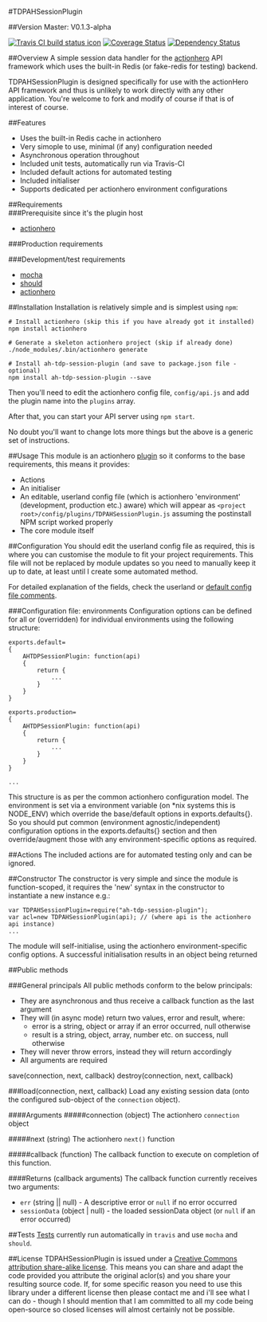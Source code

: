 #TDPAHSessionPlugin

##Version
Master: V0.1.3-alpha  

[![Travis CI build status icon](https://api.travis-ci.org/neilstuartcraig/TDPAHSessionPlugin.svg)](https://travis-ci.org/neilstuartcraig/TDPAHSessionPlugin) [![Coverage Status](https://img.shields.io/coveralls/neilstuartcraig/TDPAHSessionPlugin.svg)](https://coveralls.io/r/neilstuartcraig/TDPAHSessionPlugin) 
[![Dependency Status](https://gemnasium.com/neilstuartcraig/TDPAHSessionPlugin.svg)](https://gemnasium.com/neilstuartcraig/TDPAHSessionPlugin) 


##Overview
A simple session data handler for the [actionhero](https://github.com/evantahler/actionhero/) API framework which uses the built-in Redis (or fake-redis for testing) backend.

TDPAHSessionPlugin is designed specifically for use with the actionHero API framework and thus is unlikely to work directly with any other application. You're welcome to fork and modify of course if that is of interest of course.

##Features
* Uses the built-in Redis cache in actionhero
* Very simople to use, minimal (if any) configuration needed
* Asynchronous operation throughout
* Included unit tests, automatically run via Travis-CI
* Included default actions for automated testing
* Included initialiser
* Supports dedicated per actionhero environment configurations

##Requirements  
###Prerequisite since it's the plugin host
* [actionhero](https://github.com/evantahler/actionhero)

###Production requirements


###Development/test requirements
* [mocha](https://github.com/mochajs/mocha)  
* [should](https://github.com/shouldjs/should.js)
* [actionhero](https://github.com/evantahler/actionhero)

##Installation
Installation is relatively simple and is simplest using `npm`:

```
# Install actionhero (skip this if you have already got it installed)
npm install actionhero

# Generate a skeleton actionhero project (skip if already done)
./node_modules/.bin/actionhero generate

# Install ah-tdp-session-plugin (and save to package.json file - optional)
npm install ah-tdp-session-plugin --save
```

Then you'll need to edit the actionhero config file, `config/api.js` and add the plugin name into the `plugins` array.

After that, you can start your API server using `npm start`.

No doubt you'll want to change lots more things but the above is a generic set of instructions.

##Usage
This module is an actionhero [plugin](http://actionherojs.com/docs/core/plugins.html) so it conforms to the base requirements, this means it provides:

* Actions
* An initialiser
* An editable, userland config file (which is actionhero 'environment' (development, production etc.) aware) which will appear as `<project root>/config/plugins/TDPAHSessionPlugin.js` assuming the postinstall NPM script worked properly
* The core module itself

##Configuration
You should edit the userland config file as required, this is where you can customise the module to fit your project requirements. This file will not be replaced by module updates so you need to manually keep it up to date, at least until I create some automated method. 

For detailed explanation of the fields, check the userland or [default config file comments](./config/TDPAHSessionPluginConfigDefaults.js).

###Configuration file: environments
Configuration options can be defined for all or (overridden) for individual environments using the following structure:  

```
exports.default=
{
    AHTDPSessionPlugin: function(api)
    {
        return {
            ...
        }
    }
}

exports.production=
{
    AHTDPSessionPlugin: function(api)
    {
        return {
            ...
        }
    }
}

...

```

This structure is as per the common actionhero configuration model. The environment is set via a environment variable (on *nix systems this is NODE_ENV) which override the base/default options in exports.defaults{}. So you should put common (environment agnostic/independent) configuration options in the exports.defaults{} section and then override/augment those with any environment-specific options as required.

##Actions
The included actions are for automated testing only and can be ignored.

##Constructor
The constructor is very simple and since the module is function-scoped, it requires the 'new' syntax in the constructor to instantiate a new instance e.g.:

```
var TDPAHSessionPlugin=require("ah-tdp-session-plugin");
var acl=new TDPAHSessionPlugin(api); // (where api is the actionhero api instance)
...
```

The module will self-initialise, using the actionhero environment-specific config options. A successful initialisation results in an object being returned

##Public methods

###General principals
All public methods conform to the below principals:

* They are asynchronous and thus receive a callback function as the last argument
* They will (in async mode) return two values, error and result, where:
    * error is a string, object or array if an error occurred, null otherwise
    * result is a string, object, array, number etc. on success, null otherwise
* They will never throw errors, instead they will return accordingly
* All arguments are required





save(connection, next, callback)
destroy(connection, next, callback)

###load(connection, next, callback)
Load any existing session data (onto the configured sub-object of the `connection` object).

####Arguments
#####connection (object)
The actionhero `connection` object

#####next (string)
The actionhero `next()` function

#####callback (function)
The callback function to execute on completion of this function. 

####Returns (callback arguments)
The callback function currently receives two arguments:
* `err` (string || null) - A descriptive error or `null` if no error occurred
* `sessionData` (object | null) - the loaded sessionData object (or `null` if an error occurred)



##Tests
[Tests](./test) currently run automatically in `travis` and use `mocha` and `should`.





##License
TDPAHSessionPlugin is issued under a [Creative Commons attribution share-alike license](http://creativecommons.org/licenses/by-sa/4.0/deed.en_GB).
This means you can share and adapt the code provided you attribute the original aclor(s) and you share your resulting source code. If, for some specific reason you need to use this library under a different license then please contact me and i'll see what I can do - though I should mention that I am committed to all my code being open-source so closed licenses will almost certainly not be possible.
